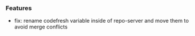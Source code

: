 ### Features
- fix: rename codefresh variable inside of repo-server and move them to avoid merge conflicts